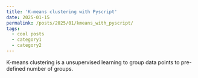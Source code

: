 ```yaml
---
title: 'K-means clustering with Pyscript'
date: 2025-01-15
permalink: /posts/2025/01/kmeans_with_pyscript/
tags:
  - cool posts
  - category1
  - category2
---
```


K-means clustering is a unsupervised learning to group data points to pre-defined number of groups.

<html>
    <head>
        <!-- Recommended meta tags -->
        <meta charset="UTF-8">
        <meta name="viewport" content="width=device-width,initial-scale=1.0">
        <script type="module" src="https://pyscript.net/releases/2024.1.1/core.js"></script>
    </head>
    <body>
        <section class="pyscript">
            <div id="mpl"></div>
            <script type="py"
             config='{"packages":["numpy", "matplotlib"], "sync_main_only": true}'>
             {% raw %}
import numpy as np
import matplotlib.pyplot as plt
from matplotlib.animation import FuncAnimation
from matplotlib.widgets import Button
from pyscript import display

def generate_data():
    np.random.seed(1)
    data1 = np.random.normal(loc=[2, 2], scale=1, size=(100, 2))
    data2 = np.random.normal(loc=[6, 6], scale=1, size=(100, 2))
    data3 = np.random.normal(loc=[10, 2], scale=1, size=(100, 2))
    return np.vstack([data1, data2, data3])

def initialize_centroids(data, k):
    indices = np.random.choice(len(data), k, replace=False)
    return data[indices]

def assign_clusters(data, centroids):
    distances = np.linalg.norm(data[:, np.newaxis] - centroids, axis=2)
    return np.argmin(distances, axis=1)

def update_centroids(data, labels, k):
    return np.array([data[labels == i].mean(axis=0) for i in range(k)])

def k_means_with_animation(data, k, max_iters=100, tol=1e-4):
    centroids = initialize_centroids(data, k)
    history = []  # To store centroids and labels for each iteration

    for _ in range(max_iters):
        old_centroids = centroids
        labels = assign_clusters(data, centroids)
        centroids = update_centroids(data, labels, k)
        history.append((centroids.copy(), labels.copy()))

        if np.linalg.norm(centroids - old_centroids) < tol:
            break

    return history

# Main
if __name__ == "__main__":
    data = generate_data()
    k = 3
    history = k_means_with_animation(data, k)

    # Set up the plot
    fig, ax = plt.subplots()
    scatter = ax.scatter(data[:, 0], data[:, 1], c='gray', marker='o', alpha=0.6, label='Data points')
    centroids_scatter = ax.scatter([], [], c='red', marker='X', s=200, label='Centroids')
    ax.legend()
    ax.set_title("K-Means Clustering")
    ax.set_xlabel("X")
    ax.set_ylabel("Y")

    frame_idx = [0]  # To keep track of the current frame

    def update(frame):
        centroids, labels = history[frame]
        scatter.set_array(labels)
        centroids_scatter.set_offsets(centroids)
        return scatter, centroids_scatter
    
    from matplotlib_pyodide.browser_backend import TimerWasm

    class Timer(TimerWasm):
        def __init__(self, interval=None):
            self._timer = None
            super().__init__(interval=interval)
    ani = FuncAnimation(fig, update, frames=len(history), blit=True,
    event_source=Timer(interval=500), repeat=False)

    from pyscript import document

    animation = document.getElementById("mpl")
    animation.replaceChildren(
        document.createRange().createContextualFragment(ani.to_jshtml())
    )
    #display(fig, target="mpl")
    {% endraw %}
            </script>
          </section>
  </body>

</html>
